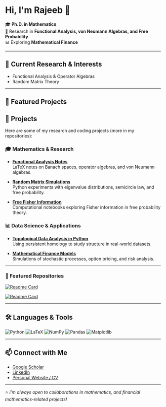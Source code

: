 # Hi, I'm Rajeeb 👋

🎓 **Ph.D. in Mathematics**  
🔬 Research in **Functional Analysis, von Neumann Algebras, and Free Probability**  
📊 Exploring **Mathematical Finance**  

---

## 🔭 Current Research & Interests
- Functional Analysis & Operator Algebras  
- Random Matrix Theory 

---

## 📂 Featured Projects
## 🚀 Projects

Here are some of my research and coding projects (more in my repositories):

### 🎓 Mathematics & Research
- [**Functional Analysis Notes**](https://github.com/rajeeb504/functional-analysis-notes)  
  LaTeX notes on Banach spaces, operator algebras, and von Neumann algebras.

- [**Random Matrix Simulations**](https://github.com/rajeeb504/random-matrix-simulations)  
  Python experiments with eigenvalue distributions, semicircle law, and free probability.

- [**Free Fisher Information**](https://github.com/rajeeb504/free-fisher-info)  
  Computational notebooks exploring Fisher information in free probability theory.

### 📊 Data Science & Applications
- [**Topological Data Analysis in Python**](https://github.com/rajeeb504/tda-python)  
  Using persistent homology to study structure in real-world datasets.

- [**Mathematical Finance Models**](https://github.com/rajeeb504/quant-finance)  
  Simulations of stochastic processes, option pricing, and risk analysis.

---

### 📌 Featured Repositories
[![Readme Card](https://github-readme-stats.vercel.app/api/pin/?username=YOUR_USERNAME&repo=random-matrix-simulations&theme=tokyonight)](https://github.com/YOUR_USERNAME/random-matrix-simulations)

[![Readme Card](https://github-readme-stats.vercel.app/api/pin/?username=YOUR_USERNAME&repo=tda-python&theme=tokyonight)](https://github.com/YOUR_USERNAME/tda-python)

---

## 🛠️ Languages & Tools
![Python](https://img.shields.io/badge/Python-3776AB?style=for-the-badge&logo=python&logoColor=white)
![LaTeX](https://img.shields.io/badge/LaTeX-008080?style=for-the-badge&logo=latex&logoColor=white)
![NumPy](https://img.shields.io/badge/Numpy-013243?style=for-the-badge&logo=numpy&logoColor=white)
![Pandas](https://img.shields.io/badge/Pandas-150458?style=for-the-badge&logo=pandas&logoColor=white)
![Matplotlib](https://img.shields.io/badge/Matplotlib-11557c?style=for-the-badge)


---



## 📫 Connect with Me
- [Google Scholar](https://scholar.google.com/citations?hl=en&user=1Tq5whwAAAAJ)  
- [LinkedIn](#)  
- [Personal Website / CV](#)  

---

⭐️ *I’m always open to collaborations in mathematics, and financial mathematics-related projects!*
